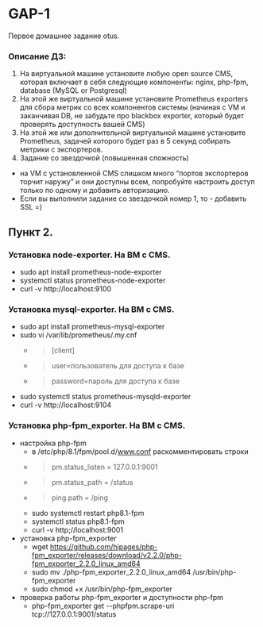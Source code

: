 # GAP-1
Первое домашнее задание otus. 
### Описание ДЗ:
1. На виртуальной машине установите любую open source CMS, которая включает в себя следующие компоненты: nginx, php-fpm, database (MySQL or Postgresql)
2. На этой же виртуальной машине установите Prometheus exporters для сбора метрик со всех компонентов системы (начиная с VM и заканчивая DB, не забудьте про blackbox exporter, который будет проверять доступность вашей CMS)
3. На этой же или дополнительной виртуальной машине установите Prometheus, задачей которого будет раз в 5 секунд собирать метрики с экспортеров.
4. Задание со звездочкой (повышенная сложность)
+ на VM с установленной CMS слишком много “портов экспортеров торчит наружу” и они доступны всем, попробуйте настроить доступ только по одному и добавить авторизацию.
+ Если вы выполнили задание со звездочкой номер 1, то - добавить SSL =)
## Пункт 2. 
### Установка node-exporter. На ВМ с CMS.
- sudo apt install prometheus-node-exporter
- systemctl status prometheus-node-exporter
- curl -v http://localhost:9100
### Установка mysql-exporter. На ВМ с CMS.
- sudo apt install prometheus-mysql-exporter
- sudo vi /var/lib/prometheus/.my.cnf
  - > [client]
  - > user=пользователь для доступа к базе
  - > password=пароль для доступа к базе
- sudo systemctl status prometheus-mysqld-exporter
- curl -v http://localhost:9104
### Установка php-fpm_exporter. На ВМ с CMS.
- настройка php-fpm
  - в /etc/php/8.1/fpm/pool.d/www.conf раскомментировать строки
  - > pm.status_listen = 127.0.0.1:9001
  - > pm.status_path = /status
  - > ping.path = /ping
  - sudo systemctl restart php8.1-fpm
  - systemctl status php8.1-fpm
  - curl -v http;//localhost:9001
- установка php-fpm_exporter
  - wget https://github.com/hipages/php-fpm_exporter/releases/download/v2.2.0/php-fpm_exporter_2.2.0_linux_amd64
  - sudo mv ./php-fpm_exporter_2.2.0_linux_amd64 /usr/bin/php-fpm_exporter
  - sudo chmod +x /usr/bin/php-fpm_exporter
- проверка работы php-fpm_exporter и доступности php-fpm
  - php-fpm_exporter get --phpfpm.scrape-uri tcp://127.0.0.1:9001/status

